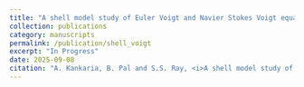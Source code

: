 ```yaml
---
title: "A shell model study of Euler Voigt and Navier Stokes Voigt equation"
collection: publications
category: manuscripts
permalink: /publication/shell_voigt
excerpt: "In Progress"
date: 2025-09-08
citation: "A. Kankaria, B. Pal and S.S. Ray, <i>A shell model study of Euler Voigt and Navier–Stokes Voigt equation</i> (In Progress)"
---
```

